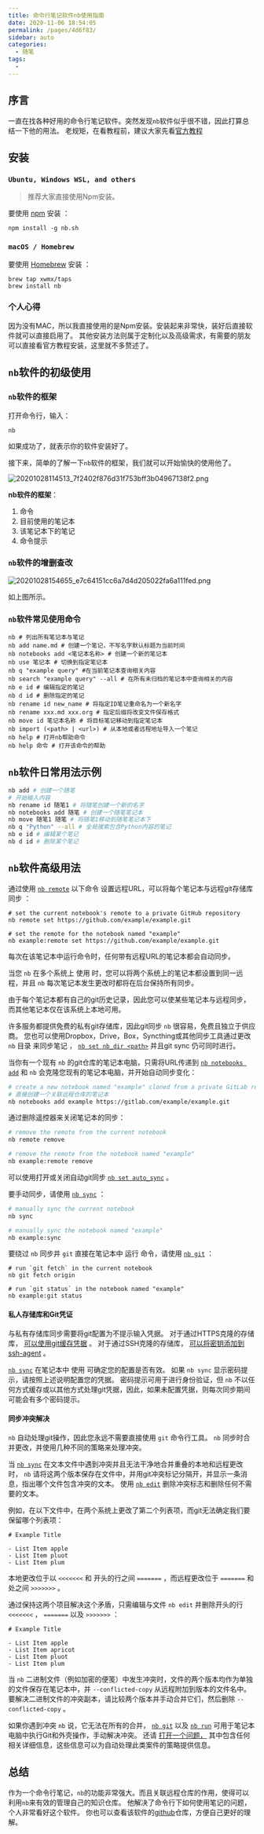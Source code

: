 ```yaml
---
title: 命令行笔记软件nb使用指南
date: 2020-11-06 18:54:05
permalink: /pages/4d6f83/
sidebar: auto
categories:
  - 随笔
tags:
  - 
---
```

## 序言

一直在找各种好用的命令行笔记软件。突然发现`nb`软件似乎很不错，因此打算总结一下他的用法。
老规矩，在看教程前，建议大家先看[官方教程](https://xwmx.github.io/nb)

## 安装
### `Ubuntu, Windows WSL, and others`
> 推荐大家直接使用Npm安装。

要使用 [npm](https://www.npmjs.com/package/nb.sh) 安装 ：

```shell
npm install -g nb.sh
```

### `macOS / Homebrew`

要使用 [Homebrew](https://brew.sh/) 安装 ：

```shell
brew tap xwmx/taps
brew install nb
```

### 个人心得
因为没有MAC，所以我直接使用的是Npm安装。安装起来非常快，装好后直接软件就可以直接启用了。
其他安装方法则属于定制化以及高级需求，有需要的朋友可以直接看官方教程安装，这里就不多赘述了。

## `nb`软件的初级使用

### `nb`软件的框架

打开命令行，输入：
```
nb
```
如果成功了，就表示你的软件安装好了。

接下来，简单的了解一下`nb`软件的框架，我们就可以开始愉快的使用他了。

![20201028114513_7f2402f876d31f753bff3b04967138f2.png](https://images-1255533533.cos.ap-shanghai.myqcloud.com/20201028114513_7f2402f876d31f753bff3b04967138f2.png)

**nb软件的框架**：
1. 命令
2. 目前使用的笔记本
3. 该笔记本下的笔记
4. 命令提示

### `nb`软件的增删查改

![20201028154655_e7c64151cc6a7d4d205022fa6a111fed.png](https://images-1255533533.cos.ap-shanghai.myqcloud.com/20201028154655_e7c64151cc6a7d4d205022fa6a111fed.png)

如上图所示。

### `nb`软件常见使用命令
```shell
nb # 列出所有笔记本与笔记
nb add name.md # 创建一个笔记，不写名字默认标题为当前时间
nb notebooks add <笔记本名称> # 创建一个新的笔记本
nb use 笔记本 # 切换到指定笔记本
nb q "example query" #在当前笔记本查询相关内容
nb search "example query" --all # 在所有未归档的笔记本中查询相关的内容
nb e id # 编辑指定的笔记
nb d id # 删除指定的笔记
nb rename id new_name # 将指定ID笔记重命名为一个新名字
nb rename xxx.md xxx.org # 指定后缀将改变文件保存格式
nb move id 笔记本名称 # 将目标笔记移动到指定笔记本
nb import (<path> | <url>) # 从本地或者远程地址导入一个笔记
nb help # 打开nb帮助命令
nb help 命令 # 打开该命令的帮助
```
## `nb`软件日常用法示例

```sh
nb add # 创建一个随笔
# 开始输入内容
nb rename id 随笔1 # 将随笔创建一个新的名字
nb notebooks add 随笔 # 创建一个随笔笔记本
nb move 随笔1 随笔 # 将随笔1移动到随笔笔记本下
nb q "Python" --all # 全局搜索包含Python内容的笔记 
nb e id # 编辑某个笔记
nb d id # 删除某个笔记 
```

## `nb`软件高级用法

通过使用 [`nb remote`](#remote) 以下命令 设置远程URL，可以将每个笔记本与远程git存储库同步 ：

```shell
# set the current notebook's remote to a private GitHub repository
nb remote set https://github.com/example/example.git

# set the remote for the notebook named "example"
nb example:remote set https://github.com/example/example.git
```
每次在该笔记本中运行命令时，任何带有远程URL的笔记本都会自动同步。

当您 `nb` 在多个系统上 使用 时，您可以将两个系统上的笔记本都设置到同一远程，并且 `nb` 每次笔记本发生更改时都将在后台保持所有同步。

由于每个笔记本都有自己的git历史记录，因此您可以使某些笔记本与远程同步，而其他笔记本仅在该系统上本地可用。

许多服务都提供免费的私有git存储库，因此git同步 `nb` 很容易，免费且独立于供应商。 您也可以使用Dropbox，Drive，Box，Syncthing或其他同步工具通过更改 `nb` 目录 来同步笔记 ， [`nb set nb_dir <path>`](#nb_dir) 并且git sync 仍可同时进行。

当你有一个现有 `nb` 的git仓库的笔记本电脑，只需将URL传递到 [`nb notebooks add`](#notebooks) 和 `nb` 会克隆您现有的笔记本电脑，并开始自动同步变化：

```sh
# create a new notebook named "example" cloned from a private GitLab repository
# 直接创建一个关联远程仓库的笔记本
nb notebooks add example https://gitlab.com/example/example.git

```

通过删除遥控器来关闭笔记本的同步：

```sh
# remove the remote from the current notebook
nb remote remove

# remove the remote from the notebook named "example"
nb example:remote remove

```

可以使用打开或关闭自动git同步 [`nb set auto_sync`](#auto_sync) 。

要手动同步，请使用 [`nb sync`](#sync) ：

```sh
# manually sync the current notebook
nb sync

# manually sync the notebook named "example"
nb example:sync

```

要绕过 `nb` 同步并 `git` 直接在笔记本中 运行 命令，请使用 [`nb git`](#git) ：

```shell
# run `git fetch` in the current notebook
nb git fetch origin

# run `git status` in the notebook named "example"
nb example:git status

```

#### [](#private-repositories-and-git-credentials)私人存储库和Git凭证

与私有存储库同步需要将git配置为不提示输入凭据。 对于通过HTTPS克隆的存储库， [可以使用git缓存凭据](https://docs.github.com/en/free-pro-team@latest/github/using-git/caching-your-github-credentials-in-git) 。 对于通过SSH克隆的存储库， [可以将密钥添加到ssh\-agent](https://docs.github.com/en/free-pro-team@latest/github/authenticating-to-github/generating-a-new-ssh-key-and-adding-it-to-the-ssh-agent) 。

[`nb sync`](#sync) 在笔记本中 使用 可确定您的配置是否有效。 如果 `nb sync` 显示密码提示，请按照上述说明配置您的凭据。 密码提示可用于进行身份验证，但 `nb` 不以任何方式缓存或以其他方式处理git凭据，因此，如果未配置凭据，则每次同步期间可能会有多个密码提示。

#### [](#sync-conflict-resolution)同步冲突解决

`nb` 自动处理git操作，因此您永远不需要直接使用 `git` 命令行工具。 `nb` 同步时合并更改，并使用几种不同的策略来处理冲突。

当 [`nb sync`](#sync) 在文本文件中遇到冲突并且无法干净地合并重叠的本地和远程更改时， `nb` 请将这两个版本保存在文件中，并用git冲突标记分隔开，并显示一条消息，指出哪个文件包含冲突的文本。 使用 [`nb edit`](#edit) 删除冲突标志和删除任何不需要的文本。

例如，在以下文件中，在两个系统上更改了第二个列表项，而git无法确定我们要保留哪个列表项：

```shell
# Example Title

- List Item apple
- List Item pluot
- List Item plum

```

本地更改位于以 `<<<<<<<` 和 开头的行之间 `=======` ，而远程更改位于 `=======` 和 处之间 `>>>>>>>` 。

通过保持这两个项目解决这个矛盾，只需编辑与文件 `nb edit` 并删除开头的行 `<<<<<<<` ， `=======` 以及 `>>>>>>>` ：

```
# Example Title

- List Item apple
- List Item apricot
- List Item pluot
- List Item plum

```

当 `nb` 二进制文件（例如加密的便笺）中发生冲突时，文件的两个版本均作为单独的文件保存在笔记本中，并 `--conflicted-copy` 从远程附加到版本的文件名中。 要解决二进制文件的冲突副本，请比较两个版本并手动合并它们，然后删除 `--conflicted-copy` 。

如果你遇到冲突 `nb` 说，它无法在所有的合并， [`nb git`](#git) 以及 [`nb run`](#run) 可用于笔记本电脑中执行Git和外壳操作，手动解决冲突。 还请 [打开一个问题，](https://github.com/xwmx/nb/issues/new) 其中包含任何相关详细信息，这些信息可以为自动处理此类案件的策略提供信息。

## 总结
作为一个命令行笔记，`nb`的功能非常强大。而且关联远程仓库的作用，使得可以利用`nb`来有效的管理自己的知识仓库。
他解决了命令行下如何使用笔记的问题，个人非常看好这个软件。
你也可以查看该软件的[github](https://github.com/xwmx/nb)仓库，方便自己更好的理解。
